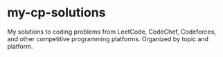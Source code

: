 # my-cp-solutions
My solutions to coding problems from LeetCode, CodeChef, Codeforces, and other competitive programming platforms. Organized by topic and platform.
